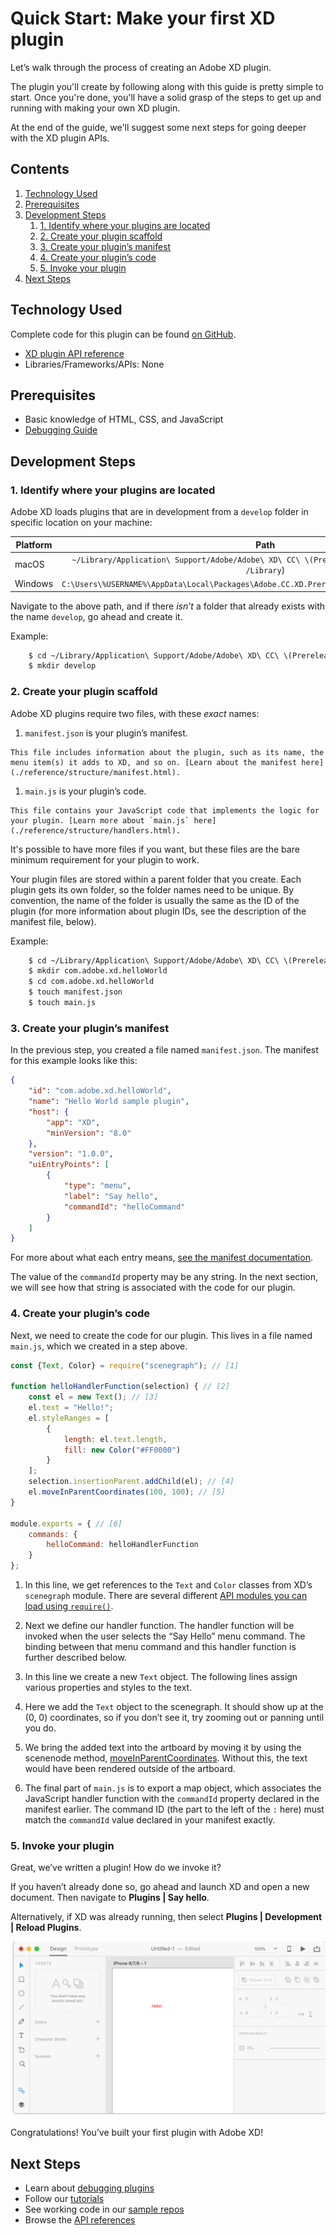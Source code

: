 # Quick Start: Make your first XD plugin

Let’s walk through the process of creating an Adobe XD plugin.

The plugin you'll create by following along with this guide is pretty simple to start. Once you're done, you'll have a solid grasp of the steps to get up and running with making your own XD plugin. 

At the end of the guide, we'll suggest some next steps for going deeper with the XD plugin APIs.


<!-- doctoc command config: -->
<!-- $ doctoc ./readme.md --title "## Contents" --entryprefix 1. --gitlab --maxlevel 3 -->

<!-- START doctoc generated TOC please keep comment here to allow auto update -->
<!-- DON'T EDIT THIS SECTION, INSTEAD RE-RUN doctoc TO UPDATE -->
## Contents

1. [Technology Used](#technology-used)
1. [Prerequisites](#prerequisites)
1. [Development Steps](#development-steps)
    1. [1. Identify where your plugins are located](#1-identify-where-your-plugins-are-located)
    1. [2. Create your plugin scaffold](#2-create-your-plugin-scaffold)
    1. [3. Create your plugin’s manifest](#3-create-your-plugins-manifest)
    1. [4. Create your plugin’s code](#4-create-your-plugins-code)
    1. [5. Invoke your plugin](#5-invoke-your-plugin)
1. [Next Steps](#next-steps)

<!-- END doctoc generated TOC please keep comment here to allow auto update -->

## Technology Used
Complete code for this plugin can be found [on GitHub](https://github.com/AdobeXD/Plugin-Samples/tree/master/getting-started).

- [XD plugin API reference](/reference)
- Libraries/Frameworks/APIs: None

## Prerequisites
- Basic knowledge of HTML, CSS, and JavaScript
- [Debugging Guide](/Guides/debugging-guide)

## Development Steps

### 1. Identify where your plugins are located

Adobe XD loads plugins that are in development from a `develop` folder in specific location on your machine:

| Platform      | Path          |
| ------------- |:-------------:|
| macOS         | `~/Library/Application\ Support/Adobe/Adobe\ XD\ CC\ \(Prerelease\)/` (note: `~/Library`, not `/Library`) |
| Windows       | `C:\Users\%USERNAME%\AppData\Local\Packages\Adobe.CC.XD.Prerelease_adky2gkssdxte\LocalState\`       |

Navigate to the above path, and if there _isn’t_ a folder that already exists with the name `develop`, go ahead and create it.

Example:

```bash
    $ cd ~/Library/Application\ Support/Adobe/Adobe\ XD\ CC\ \(Prerelease\)/
    $ mkdir develop
```

### 2. Create your plugin scaffold

Adobe XD plugins require two files, with these _exact_ names:

1.   `manifest.json` is your plugin’s manifest.

    This file includes information about the plugin, such as its name, the menu item(s) it adds to XD, and so on. [Learn about the manifest here](./reference/structure/manifest.html).
1.   `main.js` is your plugin’s code. 

    This file contains your JavaScript code that implements the logic for your plugin. [Learn more about `main.js` here](./reference/structure/handlers.html).

It's possible to have more files if you want, but these files are the bare minimum requirement for your plugin to work.

Your plugin files are stored within a parent folder that you create. Each plugin gets its own folder, so the folder names need to be unique. By convention, the name of the folder is usually the same as the ID of the plugin (for more information about plugin IDs, see the description of the manifest file, below).

Example:

```bash
    $ cd ~/Library/Application\ Support/Adobe/Adobe\ XD\ CC\ \(Prerelease\)/develop
    $ mkdir com.adobe.xd.helloWorld
    $ cd com.adobe.xd.helloWorld
    $ touch manifest.json
    $ touch main.js
```

### 3. Create your plugin’s manifest

In the previous step, you created a file named `manifest.json`. The manifest for this example looks like this:

```json
{
    "id": "com.adobe.xd.helloWorld",
    "name": "Hello World sample plugin",
    "host": {
        "app": "XD",
        "minVersion": "8.0"
    },
    "version": "1.0.0",
    "uiEntryPoints": [
        {
            "type": "menu",
            "label": "Say hello",
            "commandId": "helloCommand"
        }
    ]
}
```

For more about what each entry means, [see the manifest documentation](/reference/structure/manifest.md).

The value of the `commandId` property may be any string. In the next section, we will see how that string is associated with the code for our plugin.

### 4. Create your plugin’s code

Next, we need to create the code for our plugin. This lives in a file named `main.js`, which we created in a step above.

```js
const {Text, Color} = require("scenegraph"); // [1]

function helloHandlerFunction(selection) { // [2]
    const el = new Text(); // [3]
    el.text = "Hello!";
    el.styleRanges = [
        {
            length: el.text.length,
            fill: new Color("#FF0000")
        }
    ];
    selection.insertionParent.addChild(el); // [4]
    el.moveInParentCoordinates(100, 100); // [5]
}

module.exports = { // [6]
    commands: {
        helloCommand: helloHandlerFunction
    }
};
```

1.  In this line, we get references to the `Text` and `Color` classes from XD’s `scenegraph` module. There are several different [API modules you can load using `require()`](/reference).

2.  Next we define our handler function. The handler function will be invoked when the user selects the “Say Hello” menu command.  The binding between that menu command and this handler function is further described below.

3.  In this line we create a new `Text` object. The following lines assign various properties and styles to the text.

4.  Here we add the `Text` object to the scenegraph. It should show up at the (0, 0) coordinates, so if you don’t see it, try zooming out or panning until you do.

5.  We bring the added text into the artboard by moving it by using the scenenode method, [moveInParentCoordinates](/reference/scenegraph.md#SceneNode+moveInParentCoordinates). Without this, the text would have been rendered outside of the artboard.

6.  The final part of `main.js` is to export a map object, which associates the JavaScript handler function with the `commandId` property declared in the manifest earlier. The command ID (the part to the left of the `:` here) must match the `commandId` value declared in your manifest exactly.


### 5. Invoke your plugin

Great, we’ve written a plugin! How do we invoke it?

If you haven’t already done so, go ahead and launch XD and open a new document. Then navigate to **Plugins | Say hello**.

Alternatively, if XD was already running, then select **Plugins | Development | Reload Plugins**.

![It worked!](/images/readme-assets/on-canvas.png)

Congratulations! You’ve built your first plugin with Adobe XD!

## Next Steps

- Learn about [debugging plugins](/Guides/debugging-guide)
- Follow our [tutorials]()
- See working code in our [sample repos](https://github.com/AdobeXD/Plugin-Samples)
- Browse the [API references](/reference)